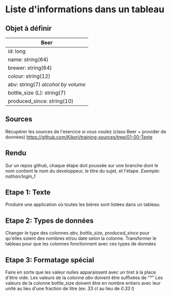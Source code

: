 # Liste d'informations dans un tableau
## Objet à définir
| Beer |
|--|
| id: long |
| name: string(64) |
| brewer: string(64) |
| colour: string(12) |
| abv: string(7) _alcohol by volume_ |
| bottle_size (L): string(7) |
| produced_since: string(10) |

## Sources
Récupérer les sources de l'exercice si vous voulez (class Beer + provider de données)
https://github.com/Kikori/training-sources/tree/01-00-Texte

## Rendu
Sur un repos github, chaque étape doit poussée sur une branche dont le nom contient le nom du developpeur, le titre du sujet, et l'étape.
_Exemple: nathan/login_1_

## Etape 1: Texte
Produire une application où toutes les bières sont listées dans un tableau.

## Etape 2: Types de données
Changer le type des colonnes _abv, bottle_size, produced_since_ pour qu'elles soient des nombres et/ou date selon la colonne.
Transformer le tableau pour que les colonnes fonctionnent avec ces types de données

## Etape 3: Formatage spécial
Faire en sorte que les valeur nulles apparaissent avec un tiret à la place d'être vide.
Les valeurs de la colonne _abv_ doivent être suffixées de "°"
Les valeurs de la colonne bottle_size doivent être en nombre entiers avec leur unité au lieu d'une fraction de litre (ex: _33 cl_ au lieu de _0.33 l_)

